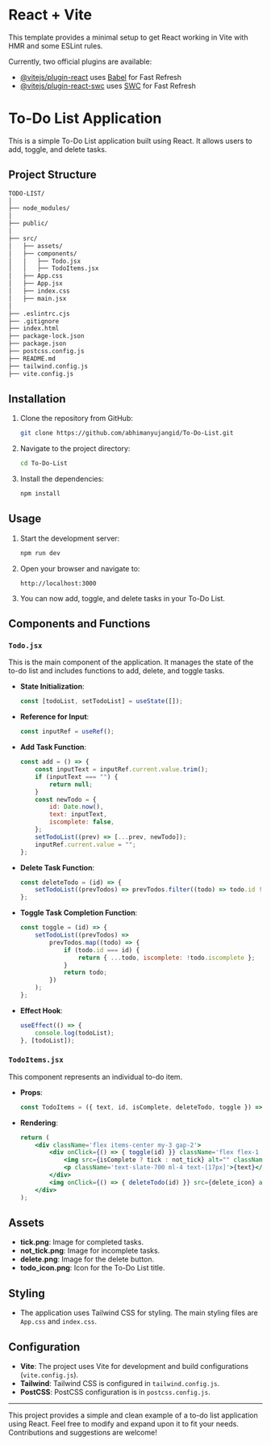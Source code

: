 # React + Vite

This template provides a minimal setup to get React working in Vite with HMR and some ESLint rules.

Currently, two official plugins are available:

- [@vitejs/plugin-react](https://github.com/vitejs/vite-plugin-react/blob/main/packages/plugin-react/README.md) uses [Babel](https://babeljs.io/) for Fast Refresh
- [@vitejs/plugin-react-swc](https://github.com/vitejs/vite-plugin-react-swc) uses [SWC](https://swc.rs/) for Fast Refresh
# To-Do List Application

This is a simple To-Do List application built using React. It allows users to add, toggle, and delete tasks.

## Project Structure

```bash
TODO-LIST/
│
├── node_modules/
│
├── public/
│
├── src/
│   ├── assets/
│   ├── components/
│   │   ├── Todo.jsx
│   │   ├── TodoItems.jsx
│   ├── App.css
│   ├── App.jsx
│   ├── index.css
│   ├── main.jsx
│
├── .eslintrc.cjs
├── .gitignore
├── index.html
├── package-lock.json
├── package.json
├── postcss.config.js
├── README.md
├── tailwind.config.js
├── vite.config.js
```

## Installation

1. Clone the repository from GitHub:
    ```sh
    git clone https://github.com/abhimanyujangid/To-Do-List.git
    ```

2. Navigate to the project directory:
    ```sh
    cd To-Do-List
    ```

3. Install the dependencies:
    ```sh
    npm install
    ```

## Usage

1. Start the development server:
    ```sh
    npm run dev
    ```

2. Open your browser and navigate to:
    ```
    http://localhost:3000
    ```

3. You can now add, toggle, and delete tasks in your To-Do List.

## Components and Functions

### `Todo.jsx`
This is the main component of the application. It manages the state of the to-do list and includes functions to add, delete, and toggle tasks.

- **State Initialization**:
    ```jsx
    const [todoList, setTodoList] = useState([]);
    ```

- **Reference for Input**:
    ```jsx
    const inputRef = useRef();
    ```

- **Add Task Function**:
    ```jsx
    const add = () => {
        const inputText = inputRef.current.value.trim();
        if (inputText === "") {
            return null;
        }
        const newTodo = {
            id: Date.now(),
            text: inputText,
            iscomplete: false,
        };
        setTodoList((prev) => [...prev, newTodo]);
        inputRef.current.value = "";
    };
    ```

- **Delete Task Function**:
    ```jsx
    const deleteTodo = (id) => {
        setTodoList((prevTodos) => prevTodos.filter((todo) => todo.id !== id));
    };
    ```

- **Toggle Task Completion Function**:
    ```jsx
    const toggle = (id) => {
        setTodoList((prevTodos) =>
            prevTodos.map((todo) => {
                if (todo.id === id) {
                    return { ...todo, iscomplete: !todo.iscomplete };
                }
                return todo;
            })
        );
    };
    ```

- **Effect Hook**:
    ```jsx
    useEffect(() => {
        console.log(todoList);
    }, [todoList]);
    ```

### `TodoItems.jsx`
This component represents an individual to-do item.

- **Props**:
    ```jsx
    const TodoItems = ({ text, id, isComplete, deleteTodo, toggle }) => { ... }
    ```

- **Rendering**:
    ```jsx
    return (
        <div className='flex items-center my-3 gap-2'>
            <div onClick={() => { toggle(id) }} className='flex flex-1 items-center cursor-pointer'>
                <img src={isComplete ? tick : not_tick} alt="" className='w-7' />
                <p className='text-slate-700 ml-4 text-[17px]'>{text}</p>
            </div>
            <img onClick={() => { deleteTodo(id) }} src={delete_icon} alt="" className='w-3.5 cursor-pointer' />
        </div>
    );
    ```

## Assets

- **tick.png**: Image for completed tasks.
- **not_tick.png**: Image for incomplete tasks.
- **delete.png**: Image for the delete button.
- **todo_icon.png**: Icon for the To-Do List title.

## Styling

- The application uses Tailwind CSS for styling. The main styling files are `App.css` and `index.css`.

## Configuration

- **Vite**: The project uses Vite for development and build configurations (`vite.config.js`).
- **Tailwind**: Tailwind CSS is configured in `tailwind.config.js`.
- **PostCSS**: PostCSS configuration is in `postcss.config.js`.

---

This project provides a simple and clean example of a to-do list application using React. Feel free to modify and expand upon it to fit your needs. Contributions and suggestions are welcome!


